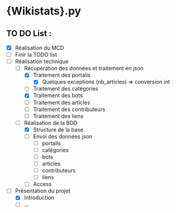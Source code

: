 # {Wikistats}.py

## TO DO List :

* [x] Réalisation du MCD
* [ ] Finir la TODO list
* [ ] Réalisation technique
    + [ ] Récupération des données et traitement en json
        - [x] Traitement des portails
            - [x] Quelques exceptions (nb_articles) => conversion int 
        - [ ] Traitement des catégories
        - [x] Traitement des bots
        - [ ] Traitement des articles
        - [ ] Traitement des contributeurs
        - [ ] Traitement des liens
    + [ ] Réalisation de la BDD
        - [x] Structure de la base
        - [ ] Envoi des données json
            - [ ] portails
            - [ ] catégories
            - [ ] bots
            - [ ] articles
            - [ ] contributeurs
            - [ ] liens
        - [ ] Access
* [ ] Présentation du projet
    + [x] Introduction
    + [ ] ...
